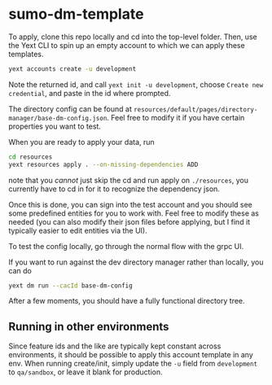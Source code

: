 # sumo-dm-template

To apply, clone this repo locally and cd into the top-level folder. Then, use the Yext CLI to spin up an empty account to which we can apply these templates.

```bash
yext accounts create -u development
```

Note the returned id, and call `yext init -u development`, choose `Create new credential`, and paste in the id where prompted.

The directory config can be found at `resources/default/pages/directory-manager/base-dm-config.json`. Feel free to modify it if you have certain properties you
want to test.

When you are ready to apply your data, run
```bash
cd resources
yext resources apply . --on-missing-dependencies ADD
```
note that you *cannot* just skip the cd and run apply on `./resources`, you currently have to cd in for it to recognize the
dependency json.

Once this is done, you can sign into the test account and you should see some predefined entities for you
to work with. Feel free to modify these as needed (you can also modify their json files before applying, but I find it
typically easier to edit entities via the UI).

To test the config locally, go through the normal flow with the grpc UI.

If you want to run against the dev directory manager rather
than locally, you can do
```bash
yext dm run --cacId base-dm-config
```
After a few moments, you should have a fully functional directory tree.

## Running in other environments

Since feature ids and the like are typically kept constant across environments, it should be possible to apply this account template in any env.
When running create/init, simply update the `-u` field from `development` to `qa/sandbox`, or leave it blank for production.
